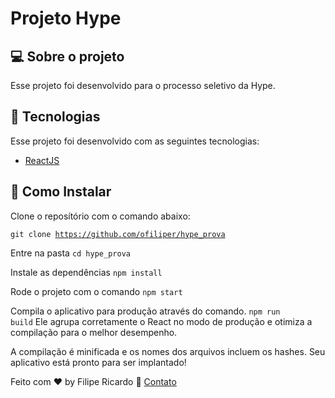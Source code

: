 # Projeto Hype

## 💻 Sobre o projeto

Esse projeto foi desenvolvido para o processo seletivo da Hype.

## :rocket: Tecnologias

Esse projeto foi desenvolvido com as seguintes tecnologias:

- [ReactJS](https://pt-br.reactjs.org/)

## 🤔 Como Instalar

Clone o reposítório com o comando abaixo:

<code>git clone https://github.com/ofiliper/hype_prova</code>

Entre na pasta
<code>cd hype_prova</code>

Instale as dependências
<code>npm install</code>


Rode o projeto com o comando
<code>npm start</code>

Compila o aplicativo para produção através do comando.
<code>npm run build</code>
Ele agrupa corretamente o React no modo de produção e otimiza a compilação para o melhor desempenho.

A compilação é minificada e os nomes dos arquivos incluem os hashes.
Seu aplicativo está pronto para ser implantado!


Feito com ♥ by Filipe Ricardo :wave: <a href="ofilipericardo@hotmail.com">Contato</a>
